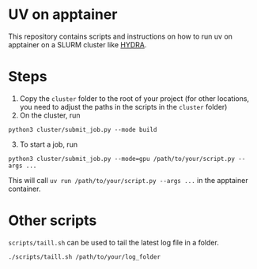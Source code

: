 # UV on apptainer

This repository contains scripts and instructions on how to run uv on apptainer on a SLURM cluster like [HYDRA](https://git.tu-berlin.de/ml-group/hydra/documentation).

# Steps

1. Copy the `cluster` folder to the root of your project (for other locations, you need to adjust the paths in the scripts in the `cluster` folder)
2. On the cluster, run

```
python3 cluster/submit_job.py --mode build
```

3. To start a job, run

```
python3 cluster/submit_job.py --mode=gpu /path/to/your/script.py --args ...
```

This will call `uv run /path/to/your/script.py --args ...` in the apptainer container.

# Other scripts

`scripts/taill.sh` can be used to tail the latest log file in a folder.

```
./scripts/taill.sh /path/to/your/log_folder
```
